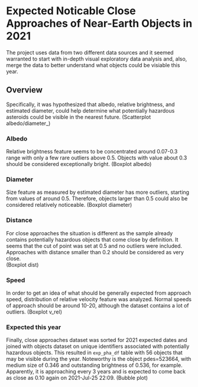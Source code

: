 # Expected Noticable Close Approaches of Near-Earth Objects in 2021
The project uses data from two different data sources and it seemed warranted to start with in-depth visual exploratory data analysis and, also, merge the data to better understand what objects could be visiable this year. 

## Overview
Specifically, it was hypothesized that albedo, relative brightness, and estimated diameter, could help determine what potentially hazardous asteroids could be visible in the nearest future. 
(Scatterplot albedo/diameter_)

### Albedo
Relative brightness feature seems to be concentrated around 0.07-0.3 range with only a few rare outliers above 0.5. Objects with value about 0.3 should be considered exceptionally bright.
(Boxplot albedo)

### Diameter
Size feature as measured by estimated diameter has more outliers, starting from values of around 0.5. Therefore, objects larger than 0.5 could also be considered relatively noticeable.
(Boxplot diameter)

### Distance
For close approaches the situation is different as the sample already contains potentially hazardous objects that come close by definition. It seems that the cut of point was set at 0.5 and no outliers were included. Approaches with distance smaller than 0.2 should be considered as very close.  
(Boxplot dist)

### Speed
In order to get an idea of what should be generally expected from approach speed, distribution of relative velocity feature was analyzed. Normal speeds of approach should be around 10-20, although the dataset contains a lot of outliers. 
(Boxplot v_rel)

### Expected this year
Finally, close approaches dataset was sorted for 2021 expected dates and joined with objects dataset on unique identifiers associated with potentially hazardous objects. This resulted in `exp_pha_df` table with 56 objects that may be visible during the year. Noteworthy is the object pdes=523664, with medium size of 0.346 and outstanding brightness of 0.536, for example. Apparently, it is approaching every 3 years and is expected to come back as close as 0.10 again on 2021-Jul-25 22:09.
(Bubble plot)
